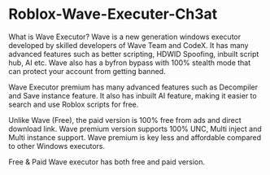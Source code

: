 # Roblox-Wave-Executer-Ch3at
What is Wave Executor?
Wave is a new generation windows executor developed by skilled developers of Wave Team and CodeX. It has many advanced features such as better scripting, HDWID Spoofing, inbuilt script hub, AI etc. Wave also has a byfron bypass with 100% stealth mode that can protect your account from getting banned.

Wave Executor premium has many advanced features such as Decompiler and Save instance feature. It also has inbuilt AI feature, making it easier to search and use Roblox scripts for free.

Unlike Wave (Free), the paid version is 100% free from ads and direct download link. Wave premium version supports 100% UNC, Multi inject and Multi instance support. Wave premium is key less and affordable compared to other Windows executors.

Free & Paid
Wave executor has both free and paid version.
